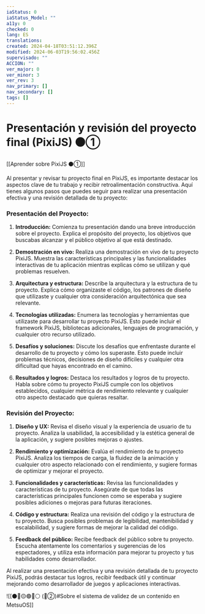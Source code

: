 ```yaml
---
iaStatus: 0
iaStatus_Model: ""
a11y: 0
checked: 0
lang: ES
translations: 
created: 2024-04-18T03:51:12.396Z
modified: 2024-06-03T19:56:02.456Z
supervisado: ""
ACCION: ""
ver_major: 0
ver_minor: 3
ver_rev: 3
nav_primary: []
nav_secondary: []
tags: []
---
```

# Presentación y revisión del proyecto final (PixiJS) ⚫①

[[Aprender sobre PixiJS ⚫①]]

Al presentar y revisar tu proyecto final en PixiJS, es importante destacar los aspectos clave de tu trabajo y recibir retroalimentación constructiva. Aquí tienes algunos pasos que puedes seguir para realizar una presentación efectiva y una revisión detallada de tu proyecto:

### Presentación del Proyecto:

1. **Introducción:** Comienza tu presentación dando una breve introducción sobre el proyecto. Explica el propósito del proyecto, los objetivos que buscabas alcanzar y el público objetivo al que está destinado.

2. **Demostración en vivo:** Realiza una demostración en vivo de tu proyecto PixiJS. Muestra las características principales y las funcionalidades interactivas de tu aplicación mientras explicas cómo se utilizan y qué problemas resuelven.

3. **Arquitectura y estructura:** Describe la arquitectura y la estructura de tu proyecto. Explica cómo organizaste el código, los patrones de diseño que utilizaste y cualquier otra consideración arquitectónica que sea relevante.

4. **Tecnologías utilizadas:** Enumera las tecnologías y herramientas que utilizaste para desarrollar tu proyecto PixiJS. Esto puede incluir el framework PixiJS, bibliotecas adicionales, lenguajes de programación, y cualquier otro recurso utilizado.

5. **Desafíos y soluciones:** Discute los desafíos que enfrentaste durante el desarrollo de tu proyecto y cómo los superaste. Esto puede incluir problemas técnicos, decisiones de diseño difíciles y cualquier otra dificultad que hayas encontrado en el camino.

6. **Resultados y logros:** Destaca los resultados y logros de tu proyecto. Habla sobre cómo tu proyecto PixiJS cumple con los objetivos establecidos, cualquier métrica de rendimiento relevante y cualquier otro aspecto destacado que quieras resaltar.

### Revisión del Proyecto:

1. **Diseño y UX:** Revisa el diseño visual y la experiencia de usuario de tu proyecto. Analiza la usabilidad, la accesibilidad y la estética general de la aplicación, y sugiere posibles mejoras o ajustes.

2. **Rendimiento y optimización:** Evalúa el rendimiento de tu proyecto PixiJS. Analiza los tiempos de carga, la fluidez de la animación y cualquier otro aspecto relacionado con el rendimiento, y sugiere formas de optimizar y mejorar el proyecto.

3. **Funcionalidades y características:** Revisa las funcionalidades y características de tu proyecto. Asegúrate de que todas las características principales funcionen como se esperaba y sugiere posibles adiciones o mejoras para futuras iteraciones.

4. **Código y estructura:** Realiza una revisión del código y la estructura de tu proyecto. Busca posibles problemas de legibilidad, mantenibilidad y escalabilidad, y sugiere formas de mejorar la calidad del código.

5. **Feedback del público:** Recibe feedback del público sobre tu proyecto. Escucha atentamente los comentarios y sugerencias de los espectadores, y utiliza esta información para mejorar tu proyecto y tus habilidades como desarrollador.

Al realizar una presentación efectiva y una revisión detallada de tu proyecto PixiJS, podrás destacar tus logros, recibir feedback útil y continuar mejorando como desarrollador de juegos y aplicaciones interactivas.

![[⚫🔴🟡🟢🔵⚪ (🔴②)#Sobre el sistema de validez de un contenido en MetsuOS]]